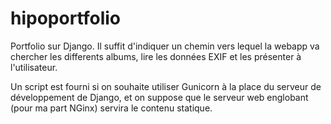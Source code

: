 hipoportfolio
=============

Portfolio sur Django. Il suffit d'indiquer un chemin vers lequel la
webapp va chercher les differents albums, lire les données EXIF et les
présenter à l'utilisateur.

Un script est fourni si on souhaite utiliser Gunicorn à la place du
serveur de développement de Django, et on suppose que le serveur web
englobant (pour ma part NGinx) servira le contenu statique.

